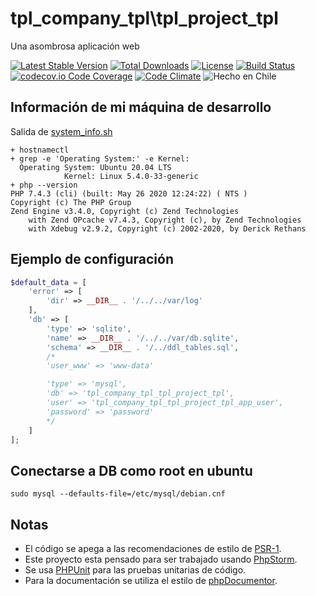 tpl_company_tpl\tpl_project_tpl
========
Una asombrosa aplicación web

[![Latest Stable Version](https://poser.pugx.org/tpl_company_tpl/tpl_project_tpl/v/stable)](https://packagist.org/packages/tpl_company_tpl/tpl_project_tpl)
[![Total Downloads](https://poser.pugx.org/tpl_company_tpl/tpl_project_tpl/downloads)](https://packagist.org/packages/tpl_company_tpl/tpl_project_tpl)
[![License](https://poser.pugx.org/tpl_company_tpl/tpl_project_tpl/license)](https://github.com/tpl_company_tpl/tpl_project_tpl/blob/master/LICENSE)
[![Build Status](https://travis-ci.org/tpl_company_tpl/tpl_project_tpl.svg?branch=master)](https://travis-ci.org/tpl_company_tpl/tpl_project_tpl)
[![codecov.io Code Coverage](https://codecov.io/gh/tpl_company_tpl/tpl_project_tpl/branch/master/graph/badge.svg)](https://codecov.io/github/tpl_company_tpl/tpl_project_tpl?branch=master)
[![Code Climate](https://codeclimate.com/github/tpl_company_tpl/tpl_project_tpl/badges/gpa.svg)](https://codeclimate.com/github/tpl_company_tpl/tpl_project_tpl)
![Hecho en Chile](https://img.shields.io/badge/country-Chile-red)


## Información de mi máquina de desarrollo
Salida de [system_info.sh](https://github.com/tpl_company_tpl/tpl_project_tpl/blob/master/scripts/system_info.sh)
```
+ hostnamectl
+ grep -e 'Operating System:' -e Kernel:
  Operating System: Ubuntu 20.04 LTS
            Kernel: Linux 5.4.0-33-generic
+ php --version
PHP 7.4.3 (cli) (built: May 26 2020 12:24:22) ( NTS )
Copyright (c) The PHP Group
Zend Engine v3.4.0, Copyright (c) Zend Technologies
    with Zend OPcache v7.4.3, Copyright (c), by Zend Technologies
    with Xdebug v2.9.2, Copyright (c) 2002-2020, by Derick Rethans
```

## Ejemplo de configuración
```php
$default_data = [
    'error' => [
        'dir' => __DIR__ . '/../../var/log'
    ],
    'db' => [
        'type' => 'sqlite',
        'name' => __DIR__ . '/../../var/db.sqlite',
        'schema' => __DIR__ . '/../ddl_tables.sql',
        /*
        'user_www' => 'www-data'

        'type' => 'mysql',
        'db' => 'tpl_company_tpl_tpl_project_tpl',
        'user' => 'tpl_company_tpl_tpl_project_tpl_app_user',
        'password' => 'password'
        */
    ]
];
```

## Conectarse a DB como root en ubuntu
```
sudo mysql --defaults-file=/etc/mysql/debian.cnf
```

## Notas
  - El código se apega a las recomendaciones de estilo de [PSR-1](https://github.com/php-fig/fig-standards/blob/master/accepted/PSR-1-basic-coding-standard.md).
  - Este proyecto esta pensado para ser trabajado usando [PhpStorm](https://www.jetbrains.com/phpstorm).
  - Se usa [PHPUnit](https://phpunit.de/) para las pruebas unitarias de código.
  - Para la documentación se utiliza el estilo de [phpDocumentor](http://docs.phpdoc.org/references/phpdoc/basic-syntax.html). 
